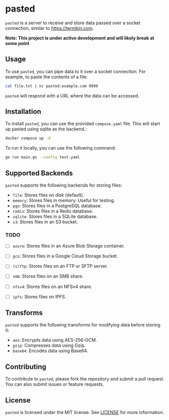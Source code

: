 # pasted

`pasted` is a server to receive and store data passed over a socket connection, similar to <https://termbin.com>.

**Note: This project is under active development and will likely break at some point**

## Usage

To use `pasted`, you can pipe data to it over a socket connection. For example, to paste the contents of a file:

```sh
cat file.txt | nc pasted.example.com 9999
```

`pasted` will respond with a URL where the data can be accessed.

## Installation

To install `pasted`, you can use the provided `compose.yaml` file. This will start up pasted using sqlite as the backend.:

```sh
docker compose up -d
```

To run it locally, you can use the following command:

```sh
go run main.go --config test.yaml
```

## Supported Backends

`pasted` supports the following backends for storing files:

- `file`: Stores files on disk (default).
- `memory`: Stores files in memory. Useful for testing.
- `pgx`: Stores files in a PostgreSQL database.
- `redis`: Stores files in a Redis database.
- `sqlite`: Stores files in a SQLite database.
- `s3`: Stores files in an S3 bucket.

### TODO

- [ ] `azure`: Stores files in an Azure Blob Storage container.
- [ ] `gcs`: Stores files in a Google Cloud Storage bucket.
- [ ] `(s)ftp`: Stores files on an FTP or SFTP server.
- [ ] `smb`: Stores files on an SMB share.
- [ ] `nfsv4`: Stores files on an NFSv4 share.
- [ ] `ipfs`: Stores files on IPFS.


## Transforms

`pasted` supports the following transforms for modifying data before storing it:

- `aes`: Encrypts data using AES-256-GCM.
- `gzip`: Compresses data using Gzip.
- `base64`: Encodes data using Base64.

## Contributing

To contribute to `pasted`, please fork the repository and submit a pull request. You can also submit issues or feature requests.

## License

`pasted` is licensed under the MIT license. See [LICENSE](LICENSE) for more information.
